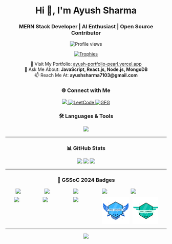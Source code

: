 <!-- Enhanced GitHub README Profile for Ayush Sharma -->
<h1 align="center">Hi 👋, I'm Ayush Sharma</h1>
<h3 align="center">MERN Stack Developer | AI Enthusiast | Open Source Contributor</h3>

<p align="center">
  <img src="https://komarev.com/ghpvc/?username=ayushsharma72&label=Profile%20views&color=0e75b6&style=flat" alt="Profile views" />
</p>

<p align="center">
  <a href="https://github.com/ryo-ma/github-profile-trophy">
    <img src="https://github-profile-trophy.vercel.app/?username=ayushsharma72&theme=onedark&no-frame=true&row=1&column=6" alt="Trophies" />
  </a>
</p>

<p align="center">
  🚀 Visit My Portfolio: <a href="https://ayush-portfolio-pearl.vercel.app/" target="_blank">ayush-portfolio-pearl.vercel.app</a><br />
  💬 Ask Me About: <strong>JavaScript, React.js, Node.js, MongoDB</strong><br />
  📫 Reach Me At: <strong>ayushsharma7103@gmail.com</strong>
</p>

<h3 align="center">🌐 Connect with Me</h3>
<p align="center">
  <a href="https://linkedin.com/in/ayush-sharma-a155a8267" target="_blank">
    <img src="https://skillicons.dev/icons?i=linkedin" height="30" />
  </a>
  <a href="https://leetcode.com/u/Need_Some_Logic/" target="_blank">
    <img src="https://upload.wikimedia.org/wikipedia/commons/1/19/LeetCode_logo_black.png" height="30" alt="LeetCode" />
  </a>
  <a href="https://auth.geeksforgeeks.org/user/asharmg52l" target="_blank">
    <img src="https://upload.wikimedia.org/wikipedia/commons/4/43/GeeksforGeeks.svg" height="30" alt="GFG" />
  </a>
</p>

<h3 align="center">🛠️ Languages & Tools</h3>
<p align="center">
  <img src="https://skillicons.dev/icons?i=js,react,nodejs,mongodb,express,html,css,tailwind,bootstrap,java,cpp,git,docker,linux,postman,aws,figma" />
</p>

---

<h3 align="center">📊 GitHub Stats</h3>
<p align="center">
  <img src="https://github-readme-stats.vercel.app/api/top-langs/?username=ayushsharma72&layout=compact&theme=tokyonight" />
  <img src="https://github-readme-stats.vercel.app/api?username=ayushsharma72&show_icons=true&theme=tokyonight" />
  <img src="https://github-readme-streak-stats.herokuapp.com/?user=ayushsharma72&theme=tokyonight" />
</p>

---

<h3 align="center">🏅 GSSoC 2024 Badges</h3>
<p align="center" style="display:flex; flex-wrap: wrap; justify-content: center; gap: 10px;">
  <img src="https://raw.githubusercontent.com/GSSoC24/Postman-Challenge/main/docs/assets/Postman%20White.png" width="80" />
  <img src="https://raw.githubusercontent.com/GSSoC24/Postman-Challenge/main/docs/assets/1.png" width="80" />
  <img src="https://raw.githubusercontent.com/GSSoC24/Postman-Challenge/main/docs/assets/2.png" width="80" />
  <img src="https://raw.githubusercontent.com/GSSoC24/Postman-Challenge/main/docs/assets/3.png" width="80" />
  <img src="https://raw.githubusercontent.com/GSSoC24/Postman-Challenge/main/docs/assets/4.png" width="80" />
  <img src="https://raw.githubusercontent.com/GSSoC24/Postman-Challenge/main/docs/assets/5.png" width="80" />
  <img src="https://raw.githubusercontent.com/GSSoC24/Postman-Challenge/main/docs/assets/6.png" width="85" />
  <img src="https://raw.githubusercontent.com/GSSoC24/Postman-Challenge/main/docs/assets/7.png" width="80" />
  <img src="https://raw.githubusercontent.com/GSSoC24/Contributor/refs/heads/main/assets/Code%20Luminary.png" width="85" />
  <img src="https://raw.githubusercontent.com/GSSoC24/Contributor/refs/heads/main/assets/Pull%20Expert.png" width="80" />
</p>

---

<p align="center">
  <img src="https://readme-typing-svg.demolab.com?font=Fira+Code&size=22&duration=3000&pause=1000&center=true&vCenter=true&width=600&lines=Let's+Build+Something+Great+Together!;Open+Source+Contributor;Always+Learning+and+Building"/>
</p>
